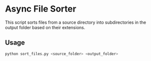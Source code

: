 # Async File Sorter

This script sorts files from a source directory into subdirectories in the output folder based on their extensions.

## Usage

```bash
python sort_files.py <source_folder> <output_folder>
```
